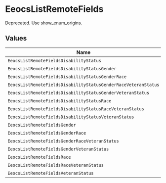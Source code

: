 # EeocsListRemoteFields

Deprecated. Use show_enum_origins.


## Values

| Name                                                           | Value                                                          |
| -------------------------------------------------------------- | -------------------------------------------------------------- |
| `EeocsListRemoteFieldsDisabilityStatus`                        | disability_status                                              |
| `EeocsListRemoteFieldsDisabilityStatusGender`                  | disability_status,gender                                       |
| `EeocsListRemoteFieldsDisabilityStatusGenderRace`              | disability_status,gender,race                                  |
| `EeocsListRemoteFieldsDisabilityStatusGenderRaceVeteranStatus` | disability_status,gender,race,veteran_status                   |
| `EeocsListRemoteFieldsDisabilityStatusGenderVeteranStatus`     | disability_status,gender,veteran_status                        |
| `EeocsListRemoteFieldsDisabilityStatusRace`                    | disability_status,race                                         |
| `EeocsListRemoteFieldsDisabilityStatusRaceVeteranStatus`       | disability_status,race,veteran_status                          |
| `EeocsListRemoteFieldsDisabilityStatusVeteranStatus`           | disability_status,veteran_status                               |
| `EeocsListRemoteFieldsGender`                                  | gender                                                         |
| `EeocsListRemoteFieldsGenderRace`                              | gender,race                                                    |
| `EeocsListRemoteFieldsGenderRaceVeteranStatus`                 | gender,race,veteran_status                                     |
| `EeocsListRemoteFieldsGenderVeteranStatus`                     | gender,veteran_status                                          |
| `EeocsListRemoteFieldsRace`                                    | race                                                           |
| `EeocsListRemoteFieldsRaceVeteranStatus`                       | race,veteran_status                                            |
| `EeocsListRemoteFieldsVeteranStatus`                           | veteran_status                                                 |